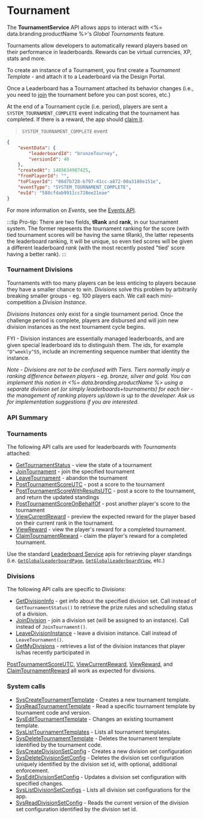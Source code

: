 # Tournament

The **TournamentService** API allows apps to interact with <%= data.branding.productName %>'s _Global Tournaments_ feature.

Tournaments allow developers to automatically reward players based on their performance in leaderboards. Rewards can be virtual currencies, XP, stats and more.

To create an instance of a Tournament, you first create a _Tournament Template_ - and attach it to a Leaderboard via the Design Portal.

Once a Leaderboard has a Tournament attached its behavior changes (i.e., you need to [join](/api/capi/tournament/jointournament) the tournament before you can post scores, etc.)

At the end of a Tournament cycle (i.e. period), players are sent a `SYSTEM_TOURNAMENT_COMPLETE` event indicating that the tournament has completed. If there is a reward, the app should [claim it](/api/capi/tournament/claimtournamentreward).

> `SYSTEM_TOURNAMENT_COMPLETE` event

```json
{
    "eventData": {
        "leaderboardId": "bronzeTourney",
        "versionId": 40
    },
    "createdAt": 1485634987425,
    "fromPlayerId": "",
    "toPlayerId": "06d7b728-b797-41cc-a872-00a3188e151e",
    "eventType": "SYSTEM_TOURNAMENT_COMPLETE",
    "evId": "588cfdab9911cc728ee21eae"
}
```

For more information on _Events_, see the [Events API](/api/capi/event).

:::tip
Pro-tip: There are two fields, <strong>tRank</strong> and <strong>rank</strong>, in our tournament system. The former repesents the tournament ranking for the score (with tied tournament scores will be having the same tRank), the latter
repesents the leaderboard ranking, it will be unique, so even tied scores will be given a different leaderboard <em>rank</em> (with the most recently posted "tied' score having a better rank).
:::

### Tournament Divisions

Tournaments with too many players can be less enticing to players because they have a smaller chance to win. _Divisions_ solve this problem by arbitrarily breaking smaller groups - eg. 100 players each. We call each mini-competition a _Division Instance_.

_Divisions Instances_ only exist for a single tournament period. Once the challenge period is complete, players are disbursed and will join new division instances as the next tournament cycle begins.

FYI - Division instances are essentially managed leaderboards, and are given special leaderboard ids to distinguish them. The ids, for example `^D^weekly^55`, include an incrementing sequence number that identity the instance.

_Note - Divisions are not to be confused with Tiers. Tiers normally imply a ranking difference between players - eg. bronze, silver and gold. You can implement this notion in <%= data.branding.productName %> using a separate division set (or simply leaderboards+tournaments) for each tier - the management of ranking players up/down is up to the developer. Ask us for implementation suggestions if you are interested._

### API Summary

### Tournaments

The following API calls are used for leaderboards with _Tournaments_ attached:

-   [GetTournamentStatus](/api/capi/tournament/gettournamentstatus) - view the state of a tournament
-   [JoinTournament](/api/capi/tournament/jointournament) - join the specified tournament
-   [LeaveTournament](/api/capi/tournament/leavetournament) - abandon the tournament
-   [PostTournamentScoreUTC](/api/capi/tournament/posttournamentscoreutc) - post a score to the tournament
-   [PostTournamentScoreWithResultsUTC](/api/capi/tournament/posttournamentscorewithresultsutc) - post a score to the tournament, and return the updated standings
-   [PostTournamentScoreOnBehalfOf](/api/capi/tournament/posttournamentscoreonbehalfof) - post another player's score to the tournament
-   [ViewCurrentReward](/api/capi/tournament/viewcurrentreward) - preview the expected reward for the player based on their current rank in the tournament.
-   [ViewReward](/api/capi/tournament/viewreward) - view the player's reward for a completed tournament.
-   [ClaimTournamentReward](/api/capi/tournament/claimtournamentreward) - claim the player's reward for a completed tournament.

Use the standard [Leaderboard Service](/api/capi/leaderboard) apis for retrieving player standings (i.e. [<code>GetGlobalLeaderboardPage</code>](/api/capi/leaderboard/getgloballeaderboardpage), [<code>GetGlobalLeaderboardView</code>](/api/capi/leaderboard/getgloballeaderboardview), etc.)

### Divisions

The following API calls are specific to _Divisions_:

-   [GetDivisionInfo](/api/capi/tournament/getdivisioninfo) - get info about the specified division set. Call instead of `GetTournamentStatus()` to retrieve the prize rules and scheduling status of a division.
-   [JoinDivision](/api/capi/tournament/joindivision) - join a division set (will be assigned to an instance). Call instead of `JoinTournament()`.
-   [LeaveDivisionInstance](/api/capi/tournament/leavedivisioninstance) - leave a division instance. Call instead of `LeaveTournament()`.
-   [GetMyDivisions](/api/capi/tournament/getmydivisions) - retrieves a list of the division instances that player is/has recently participated in

[PostTournamentScoreUTC](/api/capi/tournament/posttournamentscoreutc), [ViewCurrentReward](/api/capi/tournament/viewcurrentreward), [ViewReward](/api/capi/tournament/viewreward), and [ClaimTournamentReward](/api/capi/tournament/claimtournamentreward) all work as expected for divisions.

### System calls

-   [SysCreateTournamentTemplate](/api/capi/tournament/syscreatetournamenttemplate) - Creates a new tournament template.
-   [SysReadTournamentTemplate](/api/capi/tournament/sysreadtournamenttemplate) - Read a specific tournament template by tournament code and version.
-   [SysEditTournamentTemplate](/api/capi/tournament/sysedittournamenttemplate) - Changes an existing tournament template.
-   [SysListTournamentTemplates](/api/capi/tournament/syslisttournamenttemplates) - Lists all tournament templates.
-   [SysDeleteTournamentTemplate](/api/capi/tournament/sysdeletetournamenttemplate) - Deletes the tournament template identified by the tournament code.
-   [SysCreateDivisionSetConfig](/api/capi/tournament/syscreatedivisionsetconfig) - Creates a new division set configuration
-   [SysDeleteDivisionSetConfig](/api/capi/tournament/sysdeletedivisionsetconfig) - Deletes the division set configuration uniquely identified by the division set id, with optional, additional enforcement.
-   [SysEditDivisionSetConfig](/api/capi/tournament/syseditdivisionsetconfig) - Updates a division set configuration with specified changes.
-   [SysListDivisionSetConfigs](/api/capi/tournament/syslistdivisionsetconfigs) - Lists all division set configurations for the app.
-   [SysReadDivisionSetConfig](/api/capi/tournament/sysreaddivisionsetconfig) - Reads the current version of the division set configuration identified by the division set id.

<DocCardList />
